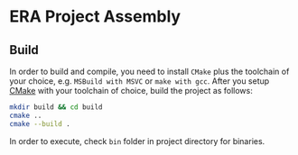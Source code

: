 # ERA Project Assembly
## Build

In order to build and compile, you need to install `CMake` plus the toolchain of your choice, e.g. `MSBuild with MSVC` or `make with gcc`. After you setup [CMake](https://cmake.org/install) with your toolchain of choice, build the project as follows:

```bash
mkdir build && cd build
cmake ..
cmake --build .
```

In order to execute, check `bin` folder in project directory for binaries.
